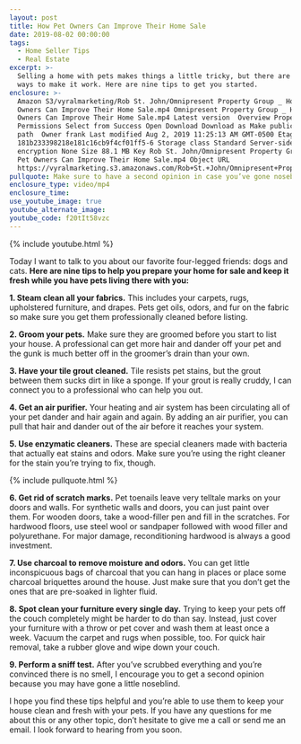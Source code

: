 ```yaml
---
layout: post
title: How Pet Owners Can Improve Their Home Sale
date: 2019-08-02 00:00:00
tags:
  - Home Seller Tips
  - Real Estate
excerpt: >-
  Selling a home with pets makes things a little tricky, but there are plenty of
  ways to make it work. Here are nine tips to get you started.
enclosure: >-
  Amazon S3/vyralmarketing/Rob St. John/Omnipresent Property Group _ How Pet
  Owners Can Improve Their Home Sale.mp4 Omnipresent Property Group _ How Pet
  Owners Can Improve Their Home Sale.mp4 Latest version  Overview Properties
  Permissions Select from Success Open Download Download as Make public Copy
  path  Owner frank Last modified Aug 2, 2019 11:25:13 AM GMT-0500 Etag
  181b233398218e181c16cb9f4cf01ff5-6 Storage class Standard Server-side
  encryption None Size 88.1 MB Key Rob St. John/Omnipresent Property Group _ How
  Pet Owners Can Improve Their Home Sale.mp4 Object URL
  https://vyralmarketing.s3.amazonaws.com/Rob+St.+John/Omnipresent+Property+Group+_+How+Pet+Owners+Can+Improve+Their+Home+Sale.mp4
pullquote: Make sure to have a second opinion in case you’ve gone noseblind.
enclosure_type: video/mp4
enclosure_time:
use_youtube_image: true
youtube_alternate_image:
youtube_code: f20tIt58vzc
---
```


{% include youtube.html %}

Today I want to talk to you about our favorite four-legged friends: dogs and cats. **Here are nine tips to help you prepare your home for sale and keep it fresh while you have pets living there with you:**

**1\. Steam clean all your fabrics.** This includes your carpets, rugs, upholstered furniture, and drapes. Pets get oils, odors, and fur on the fabric so make sure you get them professionally cleaned before listing.

**2\. Groom your pets.** Make sure they are groomed before you start to list your house. A professional can get more hair and dander off your pet and the gunk is much better off in the groomer’s drain than your own.&nbsp;

**3\. Have your tile grout cleaned.** Tile resists pet stains, but the grout between them sucks dirt in like a sponge. If your grout is really cruddy, I can connect you to a professional who can help you out.

**4\. Get an air purifier.** Your heating and air system has been circulating all of your pet dander and hair again and again. By adding an air purifier, you can pull that hair and dander out of the air before it reaches your system.

**5\. Use enzymatic cleaners.** These are special cleaners made with bacteria that actually eat stains and odors. Make sure you’re using the right cleaner for the stain you’re trying to fix, though.

{% include pullquote.html %}

**6\. Get rid of scratch marks.** Pet toenails leave very telltale marks on your doors and walls. For synthetic walls and doors, you can just paint over them. For wooden doors, take a wood-filler pen and fill in the scratches. For hardwood floors, use steel wool or sandpaper followed with wood filler and polyurethane. For major damage, reconditioning hardwood is always a good investment.

**7\. Use charcoal to remove moisture and odors.** You can get little inconspicuous bags of charcoal that you can hang in places or place some charcoal briquettes around the house. Just make sure that you don’t get the ones that are pre-soaked in lighter fluid.

**8\. Spot clean your furniture every single day.** Trying to keep your pets off the couch completely might be harder to do than say. Instead, just cover your furniture with a throw or pet cover and wash them at least once a week. Vacuum the carpet and rugs when possible, too. For quick hair removal, take a rubber glove and wipe down your couch.

**9\. Perform a sniff test.** After you’ve scrubbed everything and you’re convinced there is no smell, I encourage you to get a second opinion because you may have gone a little noseblind.&nbsp;

I hope you find these tips helpful and you’re able to use them to keep your house clean and fresh with your pets. If you have any questions for me about this or any other topic, don’t hesitate to give me a call or send me an email. I look forward to hearing from you soon.<br>&nbsp;